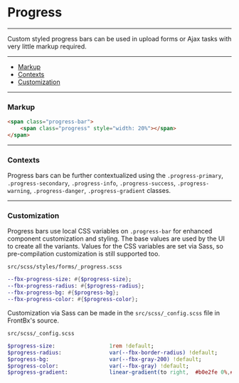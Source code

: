 # Progress

---

Custom styled progress bars can be used in upload forms or Ajax tasks with very little markup required.

---

*   [Markup](#markup)
*   [Contexts](#contexts)
*   [Customization](#customization)

---

### Markup

<div class="code-content-example">
    <span class="progress-bar">
        <span class="progress" style="width: 20%"></span>
    </span>
</div>

```html
<span class="progress-bar">
    <span class="progress" style="width: 20%"></span>
</span>
```

---

### Contexts

Progress bars can be further contextualized using the `.progress-primary`, `.progress-secondary`,  `.progress-info`, `.progress-success`, `.progress-warning`, `.progress-danger`, `.progress-gradient` classes.

<div class="code-content-example">
	<div class="row pole-sm pole-s">
	    <span class="progress-bar progress-primary">
	        <span class="progress" style="width: 20%"></span>
	    </span>
	</div>
	<div class="row pole-sm pole-s">
	    <span class="progress-bar progress-secondary">
	        <span class="progress" style="width: 30%"></span>
	    </span>
	</div>
	<div class="row pole-sm pole-s">
	    <span class="progress-bar progress-info">
	        <span class="progress" style="width: 40%"></span>
	    </span>
	</div>
	<div class="row pole-sm pole-s">
	    <span class="progress-bar progress-success">
	        <span class="progress" style="width: 50%"></span>
	    </span>
	</div>
	<div class="row pole-sm pole-s">
	    <span class="progress-bar progress-warning">
	        <span class="progress" style="width: 60%"></span>
	    </span>
	</div>
	<div class="row pole-sm pole-s">
	    <span class="progress-bar progress-danger">
	        <span class="progress" style="width: 70%"></span>
	    </span>
	</div>
	<div class="row">
	    <span class="progress-bar progress-gradient">
	        <span class="progress" style="width: 80%"></span>
	    </span>
	</div>
</div>

---

### Customization

Progress bars use local CSS variables on `.progress-bar` for enhanced component customization and styling. The base values are used by the UI to create all the variants. Values for the CSS variables are set via Sass, so pre-compilation customization is still supported too.

```file-path
src/scss/styles/forms/_progress.scss
```
```sass
--fbx-progress-size: #{$progress-size};
--fbx-progress-radius: #{$progress-radius};
--fbx-progress-bg: #{$progress-bg};
--fbx-progress-color: #{$progress-color};
```

Customization via Sass can be made in the `src/scss/_config.scss` file in FrontBx's source.


```file-path
src/scss/_config.scss
```
```sass
$progress-size:                 1rem !default;
$progress-radius:               var(--fbx-border-radius) !default;
$progress-bg:                   var(--fbx-gray-200) !default;
$progress-color:                var(--fbx-gray) !default;
$progress-gradient:             linear-gradient(to right,  #b0e2fe 0%,#b0b2fb 100%);
```

